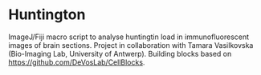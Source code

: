 # Huntington
ImageJ/Fiji macro script to analyse huntingtin load in immunofluorescent images of brain sections.  Project in collaboration with Tamara Vasilkovska (Bio-Imaging Lab, University of Antwerp). Building blocks based on https://github.com/DeVosLab/CellBlocks.
